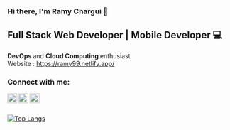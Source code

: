 ### Hi there, I'm Ramy Chargui 👋

## Full Stack Web Developer | Mobile Developer 💻

 <b> DevOps </b> and <b> Cloud Computing </b> enthusiast <br/>
 Website : https://ramy99.netlify.app/


### Connect with me:
[<img align="left" alt="ramyChargui | LinkedIn" width="22px" src="https://cdn.jsdelivr.net/npm/simple-icons@v3/icons/linkedin.svg" />][linkedin]
[<img align="left" alt="ramyChargui | Instagram" width="22px" src="https://cdn.jsdelivr.net/npm/simple-icons@v3/icons/instagram.svg" />][instagram]
[<img align="left" alt="ramyChargui | Instagram" width="22px" src="https://cdn.jsdelivr.net/npm/simple-icons@v3/icons/facebook.svg" />][facebook]



<br />
<br />


[![Top Langs](https://github-readme-stats.vercel.app/api/top-langs/?username=Ramy99-dev&theme=dark&layout=compact)](https://github.com/Ramy99-dev/github-readme-stats)









[linkedin]: https://www.linkedin.com/in/ramychargui/
[facebook]:https://www.facebook.com/profile.php?id=100013850407476
[instagram]: https://www.instagram.com/charguiramy___/




